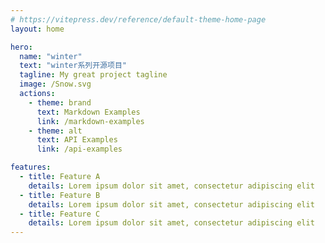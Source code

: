 ```yaml
---
# https://vitepress.dev/reference/default-theme-home-page
layout: home

hero:
  name: "winter"
  text: "winter系列开源项目"
  tagline: My great project tagline
  image: /Snow.svg
  actions:
    - theme: brand
      text: Markdown Examples
      link: /markdown-examples
    - theme: alt
      text: API Examples
      link: /api-examples

features:
  - title: Feature A
    details: Lorem ipsum dolor sit amet, consectetur adipiscing elit
  - title: Feature B
    details: Lorem ipsum dolor sit amet, consectetur adipiscing elit
  - title: Feature C
    details: Lorem ipsum dolor sit amet, consectetur adipiscing elit
---
```


